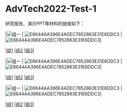 # AdvTech2022-Test-1

研究报告、演示PPT等材料的链接如下：



|![组一](https://user-images.githubusercontent.com/88610383/218910599-cecc0c6d-5194-438b-baf6-0818f895c9f4.png)
| ![E6644AA396E4ADEC7852863E31E6DDC3](https://user-images.githubusercontent.com/88610383/218910599-cecc0c6d-5194-438b-baf6-0818f895c9f4.png)
| ![E6644AA396E4ADEC7852863E31E6DDC3](https://user-images.githubusercontent.com/88610383/218910599-cecc0c6d-5194-438b-baf6-0818f895c9f4.png)|

|[组1](https://pan.baidu.com/s/19nQ3ReXU01zCd9fJac8p9A?pwd=1234)
|[组2](https://pan.baidu.com/s/19nQ3ReXU01zCd9fJac8p9A?pwd=1234)
|[组3](https://pan.baidu.com/s/19nQ3ReXU01zCd9fJac8p9A?pwd=1234)|

|![组一](https://user-images.githubusercontent.com/88610383/218910599-cecc0c6d-5194-438b-baf6-0818f895c9f4.png)
| ![E6644AA396E4ADEC7852863E31E6DDC3](https://user-images.githubusercontent.com/88610383/218910599-cecc0c6d-5194-438b-baf6-0818f895c9f4.png)
| ![E6644AA396E4ADEC7852863E31E6DDC3](https://user-images.githubusercontent.com/88610383/218910599-cecc0c6d-5194-438b-baf6-0818f895c9f4.png)|

|[组1](https://pan.baidu.com/s/19nQ3ReXU01zCd9fJac8p9A?pwd=1234)
|[组2](https://pan.baidu.com/s/19nQ3ReXU01zCd9fJac8p9A?pwd=1234)
|[组3](https://pan.baidu.com/s/19nQ3ReXU01zCd9fJac8p9A?pwd=1234)|

|![组一](https://user-images.githubusercontent.com/88610383/218910599-cecc0c6d-5194-438b-baf6-0818f895c9f4.png)
| ![E6644AA396E4ADEC7852863E31E6DDC3](https://user-images.githubusercontent.com/88610383/218910599-cecc0c6d-5194-438b-baf6-0818f895c9f4.png)
| ![E6644AA396E4ADEC7852863E31E6DDC3](https://user-images.githubusercontent.com/88610383/218910599-cecc0c6d-5194-438b-baf6-0818f895c9f4.png)|

|[组1](https://pan.baidu.com/s/19nQ3ReXU01zCd9fJac8p9A?pwd=1234)
|[组2](https://pan.baidu.com/s/19nQ3ReXU01zCd9fJac8p9A?pwd=1234)
|[组3](https://pan.baidu.com/s/19nQ3ReXU01zCd9fJac8p9A?pwd=1234)|

